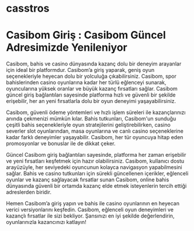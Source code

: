 # casstros
# Casibom Giriş : Casibom Güncel Adresimizde Yenileniyor
Casibom, bahis ve casino dünyasında kazanç dolu bir deneyim arayanlar için ideal bir platformdur. Casibom’a giriş yaparak, geniş oyun seçenekleriyle heyecan dolu bir yolculuğa çıkabilirsiniz. Casibom, spor bahislerinden casino oyunlarına kadar her türlü eğlenceyi sunarak, oyuncularına yüksek oranlar ve büyük kazanç fırsatları sağlar. Casibom güncel giriş bağlantıları sayesinde platforma hızlı ve güvenli bir şekilde erişebilir, her an yeni fırsatlarla dolu bir oyun deneyimi yaşayabilirsiniz.

Casibom, güvenli ödeme yöntemleri ve hızlı işlem süreleri ile kazançlarınızı anında çekmenizi mümkün kılar. Bahis tutkunları, Casibom'un sunduğu çeşitli bahis seçenekleriyle oyun stratejilerini geliştirebilirken, casino severler slot oyunlarından, masa oyunlarına ve canlı casino seçeneklerine kadar farklı deneyimler yaşayabilir. Casibom, her tür oyuncuya hitap eden promosyonlar ve bonuslar ile de dikkat çeker.

Güncel Casibom giriş bağlantıları sayesinde, platforma her zaman erişebilir ve yeni fırsatları keşfetmek için hazır olabilirsiniz. Casibom, kullanıcı dostu arayüzüyle, her seviyedeki oyuncunun kolayca navigasyon yapabilmesini sağlar. Bahis ve casino tutkunları için sürekli güncellenen içerikler, eğlenceli oyunlar ve kazanç sağlayacak fırsatlar sunan Casibom, online bahis dünyasında güvenli bir ortamda kazanç elde etmek isteyenlerin tercih ettiği adreslerden biridir.

Hemen Casibom’a giriş yapın ve bahis ile casino oyunlarının en heyecan verici versiyonlarını keşfedin. Casibom, eğlenceli oyun deneyimleri ve kazançlı fırsatlar ile sizi bekliyor. Şansınızı en iyi şekilde değerlendirin, oyunlarınızla kazancınızı katlayın!
